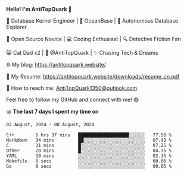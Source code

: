 
**Hello! I'm AntiTopQuark 👋**

🔧 Database Kernel Engineer | 🌊 OceanBase | 🤖 Autonomous Database Explorer

🌱 Open Source Novice | 💻 Coding Enthusiast | 🔍 Detective Fiction Fan

😸 Cat Dad x2 | 🎉 @AntiTopQuark | ✨ Chasing Tech & Dreams

🌐 My blog: https://antitopquark.website/

📄 My Resume: https://antitopquark.website/downloads/resume_cn.pdf

📧 How to reach me: AntiTopQuark1350@outlook.com

Feel free to follow my GitHub and connect with me! 😄

📊 **The last 7 days I spent my time on** 

<!--START_SECTION:waka-->
```text
02 August, 2024 - 08 August, 2024

C++        5 hrs 37 mins   ███████████████████░░░░░░   77.58 % 
Markdown   34 mins         ██░░░░░░░░░░░░░░░░░░░░░░░   07.93 % 
C          31 mins         █░░░░░░░░░░░░░░░░░░░░░░░░   07.25 % 
Other      20 mins         █░░░░░░░░░░░░░░░░░░░░░░░░   04.75 % 
YAML       10 mins         ░░░░░░░░░░░░░░░░░░░░░░░░░   02.35 % 
Makefile   0 secs          ░░░░░░░░░░░░░░░░░░░░░░░░░   00.06 % 
Go         0 secs          ░░░░░░░░░░░░░░░░░░░░░░░░░   00.05 %
```
<!--END_SECTION:waka-->


